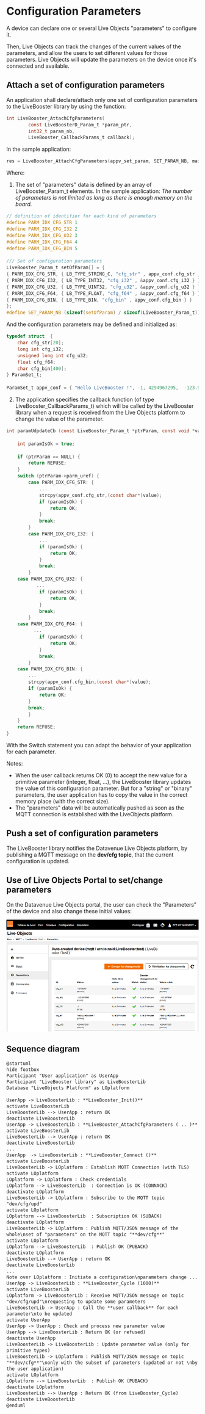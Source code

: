 # Configuration Parameters

A device can declare one or several Live Objects "parameters" to configure it.

Then, Live Objects can track the changes of the current values of the parameters, and allow the users to set different values for those parameters. Live Objects will update the parameters on the device once it's connected and available.

## Attach a set of configuration parameters
An application shall declare/attach only one set of configuration parameters to the LiveBooster library by using the function:

```c
int LiveBooster_AttachCfgParameters(
		const LiveBoosterD_Param_t *param_ptr,
		int32_t param_nb,
		LiveBooster_CallbackParams_t callback);
```

In the sample application:

```c
res = LiveBooster_AttachCfgParameters(appv_set_param, SET_PARAM_NB, main_cb_param_udp);
```

Where:
1. The set of "parameters" data is defined by an array of LiveBooster_Param_t elements.
In the sample application:
*The number of parameters is not limited as long as there is enough memory on the board.*
```c
// definition of identifier for each kind of parameters
#define PARM_IDX_CFG_STR 1
#define PARM_IDX_CFG_I32 2
#define PARM_IDX_CFG_U32 3
#define PARM_IDX_CFG_F64 4
#define PARM_IDX_CFG_BIN 5

/// Set of configuration parameters
LiveBooster_Param_t setOfParam[] = {
{ PARM_IDX_CFG_STR, { LB_TYPE_STRING_C, "cfg_str" , appv_conf.cfg_str } },
{ PARM_IDX_CFG_I32, { LB_TYPE_INT32, "cfg_i32" , &appv_conf.cfg_i32 } },
{ PARM_IDX_CFG_U32, { LB_TYPE_UINT32, "cfg_u32", &appv_conf.cfg_u32 } },
{ PARM_IDX_CFG_F64, { LB_TYPE_FLOAT, "cfg_f64" , &appv_conf.cfg_f64 } },
{ PARM_IDX_CFG_BIN, { LB_TYPE_BIN, "cfg_bin" , appv_conf.cfg_bin } }
};
#define SET_PARAM_NB (sizeof(setOfParam) / sizeof(LiveBooster_Param_t))
```

And the configuration parameters may be defined and initialized as:

```c
typedef struct  {
	char cfg_str[20];
	long int cfg_i32;
	unsigned long int cfg_u32;
	float cfg_f64;
	char cfg_bin[400];
} ParamSet_t;

ParamSet_t appv_conf = { "Hello LiveBooster !", -1, 4294967295,  -123.987654321, "7878686"};
```

2. The application specifies the callback function (of type LiveBooster_CallbackParams_t) which will be called by the LiveBooster library when a request is received from the Live Objects platform to change the value of the parameter.

```c
int paramUdpdateCb (const LiveBooster_Param_t *ptrParam, const void *value, int len) {

	int paramIsOk = true;

	if (ptrParam == NULL) {
		return REFUSE;
	}
	switch (ptrParam->parm_uref) {
		case PARM_IDX_CFG_STR: {
		    ...
		    strcpy(appv_conf.cfg_str,(const char*)value);
			if (paramIsOk) {
				return OK;
			}
			break;
		}
		case PARM_IDX_CFG_I32: {
			...
			if (paramIsOk) {
				return OK;
			}
			break;
		}
	case PARM_IDX_CFG_U32: {
		   ...
			if (paramIsOk) {
				return OK;
			}
			break;
		}
	case PARM_IDX_CFG_F64: {
	      ...
			if (paramIsOk) {
				return OK;
			}
			break;
	    }
	case PARM_IDX_CFG_BIN: {
	    ...
	    strcpy(appv_conf.cfg_bin,(const char*)value);
		if (paramIsOk) {
			return OK;
		}
		break;
	    }
	}
	return REFUSE;
}
```

With the Switch statement you can adapt the behavior of your application for each parameter.

Notes:
 * When the user callback returns OK (0) to accept the new value for a primitive parameter (integer, float, ...), the LiveBooster library updates the value of this configuration parameter. But for a "string" or "binary" parameters, the user application has to copy the value in the correct memory place (with the correct size).
 * The "parameters" data will be automatically pushed as soon as the MQTT connection is established with the LiveObjects platform.

## Push a set of configuration parameters
The LiveBooster library notifies the Datavenue Live Objects platform, by publishing a MQTT message on the **dev/cfg topic**, that the current configuration is updated.

## Use of Live Objects Portal to set/change parameters
On the Datavenue Live Objects portal, the user can check the "Parameters" of the device and also change these initial values:

![ConfParameters](Img/LiveObject/ConfParameters.png)

## Sequence diagram

```puml
@startuml
hide footbox
Participant "User application" as UserApp
Participant "LiveBooster library" as LiveBoosterLib
Database "LiveObjects Platform" as LOplatform

UserApp -> LiveBoosterLib : **LiveBooster_Init()**
activate LiveBoosterLib
LiveBoosterLib --> UserApp : return OK
deactivate LiveBoosterLib
UserApp -> LiveBoosterLib : **LiveBooster_AttachCfgParameters ( .. )**
activate LiveBoosterLib
LiveBoosterLib --> UserApp : return OK
deactivate LiveBoosterLib
...
UserApp  -> LiveBoosterLib : **LiveBooster_Connect ()**
activate LiveBoosterLib
LiveBoosterLib -> LOplatform : Establish MQTT Connection (with TLS)
activate LOplatform
LOplatform -> LOplatform : Check credentials
LOplatform --> LiveBoosterLib  : Connection is OK (CONNACK)
deactivate LOplatform
LiveBoosterLib -> LOplatform : Subscribe to the MQTT topic "dev/cfg/upd"
activate LOplatform
LOplatform --> LiveBoosterLib  : Subscription OK (SUBACK)
deactivate LOplatform
LiveBoosterLib -> LOplatform : Publish MQTT/JSON message of the whole\nset of "parameters" on the MQTT topic "**dev/cfg**"
activate LOplatform
LOplatform --> LiveBoosterLib  : Publish OK (PUBACK)
deactivate LOplatform
LiveBoosterLib --> UserApp : return OK
deactivate LiveBoosterLib
...
Note over LOplatform : Initiate a configuration\nparameters change ...
UserApp -> LiveBoosterLib : **LiveBooster_Cycle (1000)**
activate LiveBoosterLib
LOplatform -> LiveBoosterLib : Receive MQTT/JSON message on topic "dev/cfg/upd"\nrequesting to update some parameters
LiveBoosterLib -> UserApp : Call the **user callback** for each parameter\nto be updated
activate UserApp
UserApp -> UserApp : Check and process new parameter value
UserApp --> LiveBoosterLib : Return OK (or refused)
deactivate UserApp
LiveBoosterLib -> LiveBoosterLib : Update parameter value (only for primitive types)
LiveBoosterLib -> LOplatform : Publish MQTT/JSON message on topic "**dev/cfg**"\nonly with the subset of parameters (updated or not \nby the user application)
activate LOplatform
LOplatform --> LiveBoosterLib  : Publish OK (PUBACK)
deactivate LOplatform
LiveBoosterLib --> UserApp : Return OK (from LiveBooster_Cycle)
deactivate LiveBoosterLib
@enduml
```
